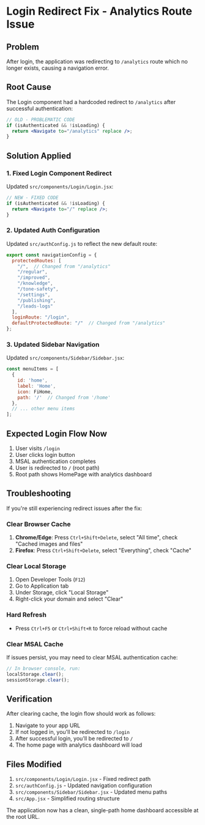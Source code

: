 # Login Redirect Fix - Analytics Route Issue

## Problem
After login, the application was redirecting to `/analytics` route which no longer exists, causing a navigation error.

## Root Cause
The Login component had a hardcoded redirect to `/analytics` after successful authentication:

```jsx
// OLD - PROBLEMATIC CODE
if (isAuthenticated && !isLoading) {
  return <Navigate to="/analytics" replace />;
}
```

## Solution Applied

### 1. Fixed Login Component Redirect
Updated `src/components/Login/Login.jsx`:

```jsx
// NEW - FIXED CODE  
if (isAuthenticated && !isLoading) {
  return <Navigate to="/" replace />;
}
```

### 2. Updated Auth Configuration  
Updated `src/authConfig.js` to reflect the new default route:

```javascript
export const navigationConfig = {
  protectedRoutes: [
    "/",  // Changed from "/analytics"
    "/regular",
    "/improved", 
    "/knowledge",
    "/tone-safety",
    "/settings",
    "/publishing",
    "/leads-logs"
  ],
  loginRoute: "/login",
  defaultProtectedRoute: "/"  // Changed from "/analytics"
};
```

### 3. Updated Sidebar Navigation
Updated `src/components/Sidebar/Sidebar.jsx`:

```jsx
const menuItems = [
  {
    id: 'home',
    label: 'Home',
    icon: FiHome,
    path: '/'  // Changed from '/home'
  },
  // ... other menu items
];
```

## Expected Login Flow Now

1. User visits `/login`
2. User clicks login button
3. MSAL authentication completes
4. User is redirected to `/` (root path)
5. Root path shows HomePage with analytics dashboard

## Troubleshooting

If you're still experiencing redirect issues after the fix:

### Clear Browser Cache
1. **Chrome/Edge**: Press `Ctrl+Shift+Delete`, select "All time", check "Cached images and files"
2. **Firefox**: Press `Ctrl+Shift+Delete`, select "Everything", check "Cache"

### Clear Local Storage
1. Open Developer Tools (`F12`)
2. Go to Application tab
3. Under Storage, click "Local Storage"
4. Right-click your domain and select "Clear"

### Hard Refresh
- Press `Ctrl+F5` or `Ctrl+Shift+R` to force reload without cache

### Clear MSAL Cache
If issues persist, you may need to clear MSAL authentication cache:

```javascript
// In browser console, run:
localStorage.clear();
sessionStorage.clear();
```

## Verification

After clearing cache, the login flow should work as follows:
1. Navigate to your app URL
2. If not logged in, you'll be redirected to `/login`
3. After successful login, you'll be redirected to `/` 
4. The home page with analytics dashboard will load

## Files Modified

1. `src/components/Login/Login.jsx` - Fixed redirect path
2. `src/authConfig.js` - Updated navigation configuration  
3. `src/components/Sidebar/Sidebar.jsx` - Updated menu paths
4. `src/App.jsx` - Simplified routing structure

The application now has a clean, single-path home dashboard accessible at the root URL.
